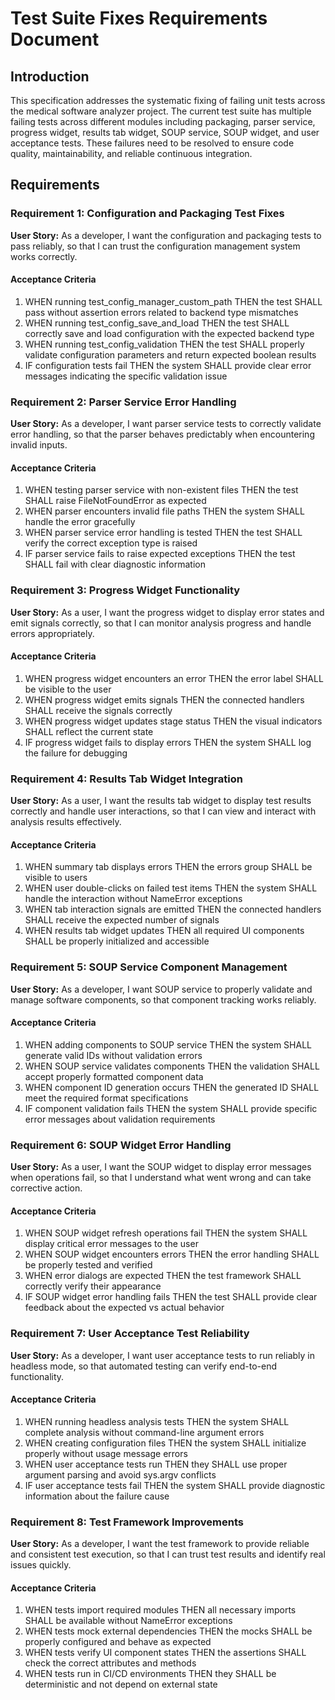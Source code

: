 # Test Suite Fixes Requirements Document

## Introduction

This specification addresses the systematic fixing of failing unit tests across the medical software analyzer project. The current test suite has multiple failing tests across different modules including packaging, parser service, progress widget, results tab widget, SOUP service, SOUP widget, and user acceptance tests. These failures need to be resolved to ensure code quality, maintainability, and reliable continuous integration.

## Requirements

### Requirement 1: Configuration and Packaging Test Fixes

**User Story:** As a developer, I want the configuration and packaging tests to pass reliably, so that I can trust the configuration management system works correctly.

#### Acceptance Criteria

1. WHEN running test_config_manager_custom_path THEN the test SHALL pass without assertion errors related to backend type mismatches
2. WHEN running test_config_save_and_load THEN the test SHALL correctly save and load configuration with the expected backend type
3. WHEN running test_config_validation THEN the test SHALL properly validate configuration parameters and return expected boolean results
4. IF configuration tests fail THEN the system SHALL provide clear error messages indicating the specific validation issue

### Requirement 2: Parser Service Error Handling

**User Story:** As a developer, I want parser service tests to correctly validate error handling, so that the parser behaves predictably when encountering invalid inputs.

#### Acceptance Criteria

1. WHEN testing parser service with non-existent files THEN the test SHALL raise FileNotFoundError as expected
2. WHEN parser encounters invalid file paths THEN the system SHALL handle the error gracefully
3. WHEN parser service error handling is tested THEN the test SHALL verify the correct exception type is raised
4. IF parser service fails to raise expected exceptions THEN the test SHALL fail with clear diagnostic information

### Requirement 3: Progress Widget Functionality

**User Story:** As a user, I want the progress widget to display error states and emit signals correctly, so that I can monitor analysis progress and handle errors appropriately.

#### Acceptance Criteria

1. WHEN progress widget encounters an error THEN the error label SHALL be visible to the user
2. WHEN progress widget emits signals THEN the connected handlers SHALL receive the signals correctly
3. WHEN progress widget updates stage status THEN the visual indicators SHALL reflect the current state
4. IF progress widget fails to display errors THEN the system SHALL log the failure for debugging

### Requirement 4: Results Tab Widget Integration

**User Story:** As a user, I want the results tab widget to display test results correctly and handle user interactions, so that I can view and interact with analysis results effectively.

#### Acceptance Criteria

1. WHEN summary tab displays errors THEN the errors group SHALL be visible to users
2. WHEN user double-clicks on failed test items THEN the system SHALL handle the interaction without NameError exceptions
3. WHEN tab interaction signals are emitted THEN the connected handlers SHALL receive the expected number of signals
4. WHEN results tab widget updates THEN all required UI components SHALL be properly initialized and accessible

### Requirement 5: SOUP Service Component Management

**User Story:** As a developer, I want SOUP service to properly validate and manage software components, so that component tracking works reliably.

#### Acceptance Criteria

1. WHEN adding components to SOUP service THEN the system SHALL generate valid IDs without validation errors
2. WHEN SOUP service validates components THEN the validation SHALL accept properly formatted component data
3. WHEN component ID generation occurs THEN the generated ID SHALL meet the required format specifications
4. IF component validation fails THEN the system SHALL provide specific error messages about validation requirements

### Requirement 6: SOUP Widget Error Handling

**User Story:** As a user, I want the SOUP widget to display error messages when operations fail, so that I understand what went wrong and can take corrective action.

#### Acceptance Criteria

1. WHEN SOUP widget refresh operations fail THEN the system SHALL display critical error messages to the user
2. WHEN SOUP widget encounters errors THEN the error handling SHALL be properly tested and verified
3. WHEN error dialogs are expected THEN the test framework SHALL correctly verify their appearance
4. IF SOUP widget error handling fails THEN the test SHALL provide clear feedback about the expected vs actual behavior

### Requirement 7: User Acceptance Test Reliability

**User Story:** As a developer, I want user acceptance tests to run reliably in headless mode, so that automated testing can verify end-to-end functionality.

#### Acceptance Criteria

1. WHEN running headless analysis tests THEN the system SHALL complete analysis without command-line argument errors
2. WHEN creating configuration files THEN the system SHALL initialize properly without usage message errors
3. WHEN user acceptance tests run THEN they SHALL use proper argument parsing and avoid sys.argv conflicts
4. IF user acceptance tests fail THEN the system SHALL provide diagnostic information about the failure cause

### Requirement 8: Test Framework Improvements

**User Story:** As a developer, I want the test framework to provide reliable and consistent test execution, so that I can trust test results and identify real issues quickly.

#### Acceptance Criteria

1. WHEN tests import required modules THEN all necessary imports SHALL be available without NameError exceptions
2. WHEN tests mock external dependencies THEN the mocks SHALL be properly configured and behave as expected
3. WHEN tests verify UI component states THEN the assertions SHALL check the correct attributes and methods
4. WHEN tests run in CI/CD environments THEN they SHALL be deterministic and not depend on external state